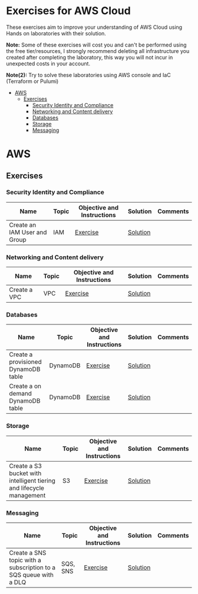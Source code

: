 # Exercises for AWS Cloud

These exercises aim to improve your understanding of AWS Cloud using Hands on laboratories with their solution.

**Note:** Some of these exercises will cost you and can't be performed using the free tier/resources, I strongly recommend deleting all infrastructure you created after completing the laboratory, this way you will not incur in unexpected costs in your account.

**Note(2):** Try to solve these laboratories using AWS console and IaC (Terraform or Pulumi)

- [AWS](#aws)
  - [Exercises](#exercises)
    - [Security Identity and Compliance](#security-identity-and-compliance)
    - [Networking and Content delivery](#networking-and-content-delivery)
    - [Databases](#databases)
    - [Storage](#storage)
    - [Messaging](#messaging)

# AWS

## Exercises

### Security Identity and Compliance

| Name                         | Topic | Objective and Instructions                                     | Solution                                                      | Comments |
|------------------------------|-------|----------------------------------------------------------------|---------------------------------------------------------------|----------|
| Create an IAM User and Group | IAM   | [Exercise](exercises/identity/iam/create_user_group/README.md) | [Solution](exercises/identity/iam/create_user_group/solution) |          |

### Networking and Content delivery

| Name         | Topic | Objective and Instructions                                | Solution                                                 | Comments |
|--------------|-------|-----------------------------------------------------------|----------------------------------------------------------|----------|
| Create a VPC | VPC   | [Exercise](exercises/networking/vpc/create_vpc/README.md) | [Solution](exercises/networking/vpc/create_vpc/solution) |          |

### Databases

| Name                                | Topic    | Objective and Instructions                                                        | Solution                                                                         | Comments |
|-------------------------------------|----------|-----------------------------------------------------------------------------------|----------------------------------------------------------------------------------|----------|
| Create a provisioned DynamoDB table | DynamoDB | [Exercise](exercises/database/dynamodb/create_provisioned_dynamo_table/README.md) | [Solution](exercises/database/dynamodb/create_provisioned_dynamo_table/solution) |          |
| Create a on demand DynamoDB table   | DynamoDB | [Exercise](exercises/database/dynamodb/create_on_demand_dynamo_table/README.md)   | [Solution](exercises/database/dynamodb/create_on_demand_dynamo_table/solution)   |          |

### Storage

| Name                                                                 | Topic | Objective and Instructions                                                      | Solution                                                                       | Comments |
|----------------------------------------------------------------------|-------|---------------------------------------------------------------------------------|--------------------------------------------------------------------------------|----------|
| Create a S3 bucket with intelligent tiering and lifecycle management | S3    | [Exercise](exercises/storage/s3/bucket_intelligent_tiering_lifecycle/README.md) | [Solution](exercises/storage/s3/bucket_intelligent_tiering_lifecycle/solution) |          |

### Messaging

| Name                                                             | Topic    | Objective and Instructions                                            | Solution                                                             | Comments |
|------------------------------------------------------------------|----------|-----------------------------------------------------------------------|----------------------------------------------------------------------|----------|
| Create a SNS topic with a subscription to a SQS queue with a DLQ | SQS, SNS | [Exercise](exercises/messaging/sqs/create_sns_sqs_with_dlq/README.md) | [Solution](exercises/messaging/sqs/create_sns_sqs_with_dlq/solution) |          |